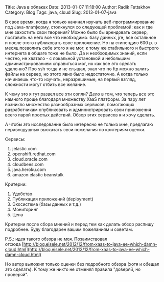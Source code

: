 Title: Java в облаках
Date: 2013-01-07 11:18:00
Author: Radik Fattakhov
Category: Blog
Tags: java, cloud
Slug: 2013-01-07-java

В свое время, когда я только начинал изучать веб-программирование под
Java-платформу, столкнулся со следующей проблемой: как и где мне
захостить свои творения? Можно было бы арендовать сервер, поставить на
него все что необходимо: базу данных, jre, все остальное и после этого
публиковать свое приложение. Но на стипендию 600 р. в месяц позволить
себе этого я не мог, к тому же стабильного и быстрого интернета в общаге
тоже не было. Да и необходимых знаний, если честно, не хватало - с
локальной установкой и небольшим администрированием справиться мог, но
как все это сделать удаленно? Про ssh тогда и не слышал, знал что по ftp
можно залить файлы на сервер, но этого явно было недостаточно. А когда
только начинаешь что-то изучать, неразрешимые, на первый взгляд,
сложности могут отбить все желание.

К чему это я тут развел все эти сопли? Дело в том, что теперь все это
намного проще благодаря множеству XaaS платформ. За пару лет возникло
множество разнообразных сервисов, помогающих разработчикам опубликовать
и администрировать свои приложения всего парой простых действий. Обзор
этих сервисов я и хочу сделать.

А чтобы это исследование было интересно не только мне, предлагаю
неравнодушных высказать свои пожелания по критериям оценки.

Сервисы:

1.  jelastic.com
2.  openshift.redhat.com
3.  cloud.oracle.com
4.  cloudbees.com
5.  java.heroku.com
6.  amazon elastic beanstalk

Критерии:

1.  Удобство
2.  Публикация приложений (deployment)
3.  Экосистема (базы данных и т.д.)
4.  Мониторинг
5.  Цена

Критерии после сбора мнений и перед тем как делать обзор распишу
подробнее. Буду благодарен вашим пожеланиям и советам.

P.S.: идея такого обзора не моя. Позаимствовал
отсюда [http://blog.eisele.net/2012/12/from-xaas-to-java-ee-which-damn-cloud.html](http://blog.eisele.net/2012/12/from-xaas-to-java-ee-which-damn-cloud.html)

Но автор выложил только оценки без подробного обзора (хотя и обещал это
сделать). К тому же никто не отменял правила "доверяй, но проверяй".
